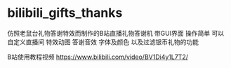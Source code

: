 # bilibili_gifts_thanks
仿照老鼠台礼物答谢特效而制作的B站直播礼物答谢机 带GUI界面 操作简单 可以自定义直播间 特效动图 答谢音效 字体及颜色 以及过滤银币礼物的功能

B站使用教程视频
https://www.bilibili.com/video/BV1Di4y1L7T2/
